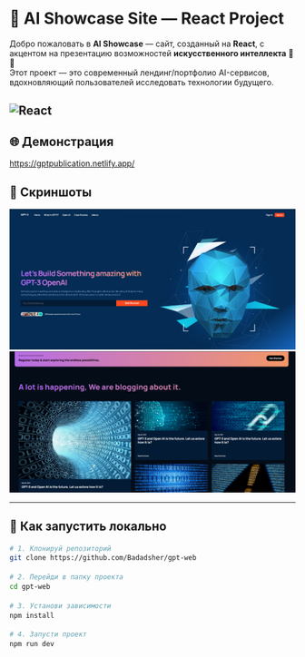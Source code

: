 # 🤖 AI Showcase Site — React Project

Добро пожаловать в **AI Showcase** — сайт, созданный на **React**, с акцентом на презентацию возможностей **искусственного интеллекта** 🧠✨  
Этот проект — это современный лендинг/портфолио AI-сервисов, вдохновляющий пользователей исследовать технологии будущего.

![React](https://img.shields.io/badge/React-blue?logo=react)
---

## 🌐 Демонстрация
https://gptpublication.netlify.app/

## 📸 Скриншоты
![Скриншот 1](Screenshots/screen1.png)
![Скриншот 2](Screenshots/screen2.png)

---
## 🚀 Как запустить локально

```bash
# 1. Клонируй репозиторий
git clone https://github.com/Badadsher/gpt-web

# 2. Перейди в папку проекта
cd gpt-web

# 3. Установи зависимости
npm install

# 4. Запусти проект
npm run dev

